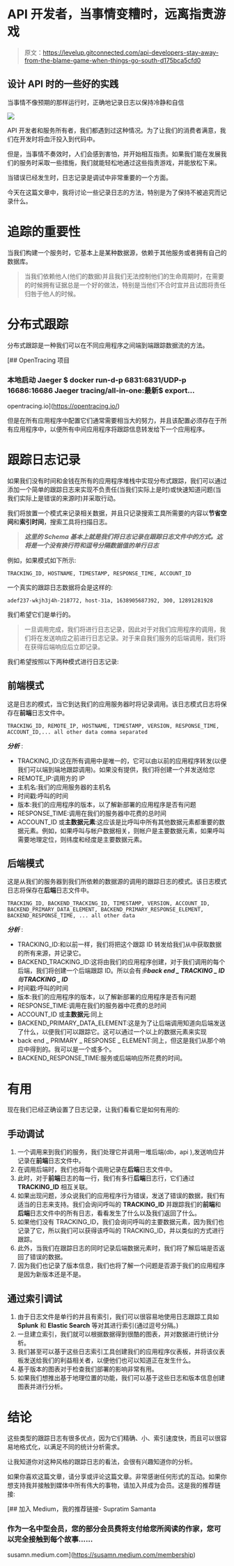 # API 开发者，当事情变糟时，远离指责游戏

> 原文：<https://levelup.gitconnected.com/api-developers-stay-away-from-the-blame-game-when-things-go-south-d175bca5cfd0>

## 设计 API 时的一些好的实践

当事情不像预期的那样运行时，正确地记录日志以保持冷静和自信

![](img/eef93b9b51ef840d488d94ea86a64fdf.png)

API 开发者和服务所有者，我们都遇到过这种情况。为了让我们的消费者满意，我们在开发时将血汗投入到代码中。

但是，当事情不奏效时，人们会感到害怕，并开始相互指责。如果我们能在发展我们的服务时采取一些措施，我们就能轻松地通过这些指责游戏，并能放松下来。

当错误已经发生时，日志记录是调试中非常重要的一个方面。

今天在这篇文章中，我将讨论一些记录日志的方法，特别是为了保持不被追究而记录什么。

# 追踪的重要性

当我们构建一个服务时，它基本上是某种数据源，依赖于其他服务或者拥有自己的数据库。

> 当我们依赖他人(他们的数据)并且我们无法控制他们的生命周期时，在需要的时候拥有证据总是一个好的做法，特别是当他们不合时宜并且试图将责任归咎于他人的时候。

# 分布式跟踪

分布式跟踪是一种我们可以在不同应用程序之间端到端跟踪数据流的方法。

[](https://opentracing.io/) [## OpenTracing 项目

### 本地启动 Jaeger $ docker run-d-p 6831:6831/UDP-p 16686:16686 Jaeger tracing/all-in-one:最新$ export…

opentracing.io](https://opentracing.io/) 

但是在所有应用程序中配置它们通常需要相当大的努力，并且该配置必须存在于所有应用程序中，以便所有中间应用程序将跟踪信息转发给下一个应用程序。

# 跟踪日志记录

如果我们没有时间和金钱在所有的应用程序堆栈中实现分布式跟踪，我们可以通过添加一个简单的跟踪日志来实现不负责任(当我们实际上是时)或快速知道问题(当我们实际上是错误的来源时)并采取行动。

我们将放置一个模式来记录相关数据，并且只记录搜索工具所需要的内容以**节省空间**和**索引时间**，搜索工具将扫描日志。

> ***这里的 Schema 基本上就是我们将日志记录在跟踪日志文件中的方式。这将是一个没有换行符和逗号分隔数据值的单行日志***

例如，如果模式如下所示:

```
TRACKING_ID, HOSTNAME, TIMESTAMP, RESPONSE_TIME, ACCOUNT_ID
```

一个真实的跟踪日志数据将会是这样的:

```
adef237-wkjh3j4h-218772, host-31a, 1638905687392, 300, 12891281928
```

我们希望它们是单行的。

> 一旦调用完成，我们将进行日志记录，因此对于对我们应用程序的调用，我们将在发送响应之前进行日志记录。对于来自我们服务的后端调用，我们将在获得后端响应后立即记录。

我们希望按照以下两种模式进行日志记录:

## 前端模式

这是日志的模式，当它到达我们的应用服务器时将记录调用。该日志模式日志将保存在**前端**日志文件中。

```
TRACKING_ID, REMOTE_IP, HOSTNAME, TIMESTAMP, VERSION, RESPONSE_TIME, ACCOUNT_ID,... all other data comma separated
```

***分析*** :

*   TRACKING_ID:这在所有调用中是唯一的，它可以由以前的应用程序转发(以便我们可以端到端地跟踪调用)。如果没有提供，我们将创建一个并发送给您
*   REMOTE_IP:调用方的 IP
*   主机名:我们的应用服务器的主机名
*   时间戳:呼叫的时间
*   版本:我们的应用程序的版本，以了解新部署的应用程序是否有问题
*   RESPONSE_TIME:调用在我们的服务器中花费的总时间
*   ACCOUNT_ID 或**主数据元素**:这应该是比呼叫中所有其他数据元素都重要的数据元素。例如，如果呼叫与帐户数据相关，则帐户是主要数据元素，如果呼叫需要地理定位，则纬度和经度是主要数据元素。

## 后端模式

这是从我们的服务器到我们所依赖的数据源的调用的跟踪日志的模式。该日志模式日志将保存在**后端**日志文件中。

```
TRACKING_ID, BACKEND_TRACKING_ID, TIMESTAMP, VERSION, ACCOUNT_ID, BACKEND_PRIMARY_DATA_ELEMENT, BACKEND_PRIMARY_RESPONSE_ELEMENT, BACKEND_RESPONSE_TIME, ... all other data
```

***分析*** :

*   TRACKING_ID:和以前一样，我们将把这个跟踪 ID 转发给我们从中获取数据的所有来源，并记录它。
*   BACKEND_TRACKING_ID:这将由我们的应用程序创建，对于我们调用的每个后端，我们将创建一个后端跟踪 ID。所以会有*多****back end _ TRACKING _ ID****每****TRACKING _ ID***
*   时间戳:呼叫的时间
*   版本:我们的应用程序的版本，以了解新部署的应用程序是否有问题
*   RESPONSE_TIME:调用在我们的服务器中花费的总时间
*   ACCOUNT_ID 或**主数据元**:同上
*   BACKEND_PRIMARY_DATA_ELEMENT:这是为了让后端调用知道向后端发送了什么，以便我们可以跟踪它。这可以通过一个以上的数据元素来实现
*   back end _ PRIMARY _ RESPONSE _ ELEMENT:同上，但这是我们从那个响应中得到的。我可以是一个或多个。
*   BACKEND_RESPONSE_TIME:服务或后端响应所花费的时间。

# 有用

现在我们已经正确设置了日志记录，让我们看看它是如何有用的:

## 手动调试

1.  一个调用来到我们的服务，我们处理它并调用一堆后端(db，api ),发送响应并记录在**前端**日志文件中。
2.  在调用后端时，我们也将每个调用记录在**后端**日志文件中。
3.  此时，对于**前端**日志的每一行，我们有多行**后端**日志行，它们通过 **TRACKING_ID** 相互关联。
4.  如果出现问题，涉众说我们的应用程序行为错误，发送了错误的数据，我们有适当的日志来支持。我们会询问呼叫的 **TRACKING_ID** 并跟踪我们的**前端**和**后端**日志文件中的所有日志，看看发生了什么以及我们返回了什么。
5.  如果他们没有 TRACKING_ID，我们会询问呼叫的主要数据元素，因为我们也记录了它，所以我们可以获得该呼叫的 TRACKING_ID，并以类似的方式进行跟踪。
6.  此外，当我们在跟踪日志的同时记录后端数据元素时，我们将了解后端是否返回了错误的数据。
7.  因为我们也记录了版本信息，我们也将了解一个问题是否源于我们的应用程序是因为新版本还是不是。

## 通过索引调试

1.  由于日志文件是单行的并且有索引，我们可以很容易地使用日志跟踪工具如 **Splunk** 和 **Elastic Search** 等对其进行索引(通过逗号分隔。)
2.  一旦建立索引，我们就可以根据数据得到很酷的图表，并对数据进行统计分析。
3.  我们甚至可以基于这些日志索引工具创建我们的应用程序仪表板，并将该仪表板发送给我们的利益相关者，以便他们也可以知道正在发生什么。
4.  基于版本的图表对于检查我们部署的影响非常有用。
5.  如果我们想推出基于地理位置的功能，我们可以基于这些日志和版本信息创建图表并进行分析。

# 结论

这些类型的跟踪日志有很多优点，因为它们精确、小、索引速度快，而且可以很容易地格式化，以满足不同的统计分析需求。

让我知道你对这种风格的跟踪日志的看法，会很有兴趣知道你的分析。

如果你喜欢这篇文章，请分享或评论这篇文章。非常感谢任何形式的互动。如果你想支持我并接触到媒体中所有伟大的事物，请加入并成为会员。这是我的推荐链接:

[](https://susamn.medium.com/membership) [## 加入 Medium，我的推荐链接- Supratim Samanta

### 作为一名中型会员，您的部分会员费将支付给您所阅读的作家，您可以完全接触到每个故事……

susamn.medium.com](https://susamn.medium.com/membership)